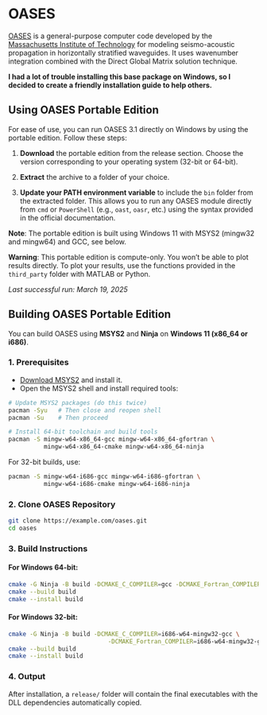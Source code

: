 # OASES

[OASES](https://tlo.mit.edu/technologies/oases-software-modeling-seismo-acoustic-propagation-horizontally-stratified-waveguides) is a general-purpose computer code developed by the [Massachusetts Institute of Technology](http://www.mit.edu/) for modeling seismo-acoustic propagation in horizontally stratified waveguides. It uses wavenumber integration combined with the Direct Global Matrix solution technique.

**I had a lot of trouble installing this base package on Windows, so I decided to create a friendly installation guide to help others.**

## Using OASES Portable Edition

For ease of use, you can run OASES 3.1 directly on Windows by using the portable edition. Follow these steps:

1. **Download** the portable edition from the release section. Choose the version corresponding to your operating system (32-bit or 64-bit).
   
2. **Extract** the archive to a folder of your choice.

3. **Update your PATH environment variable** to include the `bin` folder from the extracted folder. This allows you to run any OASES module directly from `cmd` or `PowerShell` (e.g., `oast`, `oasr`, etc.) using the syntax provided in the official documentation.

**Note**: The portable edition is built using Windows 11 with MSYS2 (mingw32 and mingw64) and GCC, see below.

**Warning**: This portable edition is compute-only. You won’t be able to plot results directly. To plot your results, use the functions provided in the `third_party` folder with MATLAB or Python.

_Last successful run: March 19, 2025_

## Building OASES Portable Edition

You can build OASES using **MSYS2** and **Ninja** on **Windows 11 (x86_64 or i686)**.

### 1. Prerequisites
- [Download MSYS2](https://www.msys2.org/) and install it.
- Open the MSYS2 shell and install required tools:
```bash
# Update MSYS2 packages (do this twice)
pacman -Syu   # Then close and reopen shell
pacman -Su    # Then proceed

# Install 64-bit toolchain and build tools
pacman -S mingw-w64-x86_64-gcc mingw-w64-x86_64-gfortran \
          mingw-w64-x86_64-cmake mingw-w64-x86_64-ninja
```

For 32-bit builds, use:
```bash
pacman -S mingw-w64-i686-gcc mingw-w64-i686-gfortran \
          mingw-w64-i686-cmake mingw-w64-i686-ninja
```

### 2. Clone OASES Repository
```bash
git clone https://example.com/oases.git
cd oases
```
### 3. Build Instructions

#### For Windows 64-bit:
```bash
cmake -G Ninja -B build -DCMAKE_C_COMPILER=gcc -DCMAKE_Fortran_COMPILER=gfortran
cmake --build build
cmake --install build
```

#### For Windows 32-bit:
```bash
cmake -G Ninja -B build -DCMAKE_C_COMPILER=i686-w64-mingw32-gcc \
                            -DCMAKE_Fortran_COMPILER=i686-w64-mingw32-gfortran
cmake --build build
cmake --install build
```
### 4. Output
After installation, a `release/` folder will contain the final executables with the DLL dependencies automatically copied.


